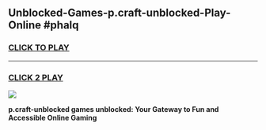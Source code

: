 
## Unblocked-Games-p.craft-unblocked-Play-Online #phalq
<h3>
<a href="https://news.freeplayer.one?title=p.craft-unblocked&ref=3">CLICK TO PLAY</a></h3>
<hr>

<h3>
<a href="https://news.freeplayer.one?title=p.craft-unblocked&ref=3">CLICK 2 PLAY</a>
  
</h3>

<a href="https://news.freeplayer.one?title=p.craft-unblocked&ref=3"><img src="https://clearcache.store/games.png"></a>


**p.craft-unblocked games unblocked: Your Gateway to Fun and Accessible Online Gaming**
